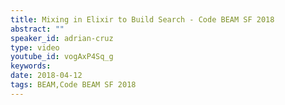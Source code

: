 ```yaml
---
title: Mixing in Elixir to Build Search - Code BEAM SF 2018
abstract: ""
speaker_id: adrian-cruz
type: video
youtube_id: vogAxP4Sq_g
keywords: 
date: 2018-04-12
tags: BEAM,Code BEAM SF 2018
---
```



